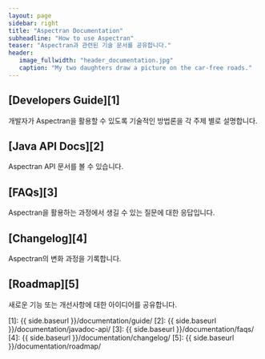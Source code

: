 ```yaml
---
layout: page
sidebar: right
title: "Aspectran Documentation"
subheadline: "How to use Aspectran"
teaser: "Aspectran과 관련된 기술 문서를 공유합니다."
header:
   image_fullwidth: "header_documentation.jpg"
   caption: "My two daughters draw a picture on the car-free roads."
---
```


## [Developers Guide][1]
개발자가 Aspectran을 활용할 수 있도록 기술적인 방법론을 각 주제 별로 설명합니다.

## [Java API Docs][2]
Aspectran API 문서를 볼 수 있습니다.

## [FAQs][3]
Aspectran을 활용하는 과정에서 생길 수 있는 질문에 대한 응답입니다.

## [Changelog][4]
Aspectran의 변화 과정을 기록합니다.

## [Roadmap][5]
새로운 기능 또는 개선사항에 대한 아이디어를 공유합니다.

[1]: {{ side.baseurl }}/documentation/guide/
[2]: {{ side.baseurl }}/documentation/javadoc-api/
[3]: {{ side.baseurl }}/documentation/faqs/
[4]: {{ side.baseurl }}/documentation/changelog/
[5]: {{ side.baseurl }}/documentation/roadmap/
